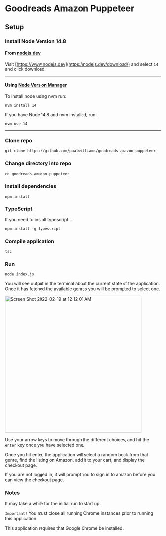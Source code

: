 # Goodreads Amazon Puppeteer

## Setup 


### Install Node Version 14.8

#### From [nodejs.dev](https://www.nodejs.dev)
Visit 
[https://www.nodejs.dev](https://nodejs.dev/download/) and select `14` and click download.

---

#### Using [Node Version Manager](https://github.com/nvm-sh/nvm)


To install node using nvm run:
```
nvm install 14
```
If you have Node 14.8 and nvm installed, run: 
```
nvm use 14
```
---

### Clone repo
```
git clone https://github.com/paalwilliams/goodreads-amazon-puppeteer-
```

### Change directory into repo
```
cd goodreads-amazon-puppeteer
```
### Install dependencies

```
npm install
```
### TypeScript
If you need to install typescript...
```
npm install -g typescript
```
### Compile application

```
tsc
```

### Run
```
node index.js
```

You will see output in the terminal about the current state of the application. Once it has fetched the available genres you will be prompted to select one.

<img width="441" alt="Screen Shot 2022-02-19 at 12 12 01 AM" src="https://user-images.githubusercontent.com/49243504/154788879-b5e095b4-adaf-4644-82ea-a6ed2e2c0956.png">

Use your arrow keys to move through the different choices, and hit the `enter` key once you have selected one. 

Once you hit enter, the application will select a random book from that genre, find the listing on Amazon, add it to your cart, and display the checkout page. 

If you are not logged in, it will prompt you to sign in to amazon before you can view the checkout page.

### Notes
It may take a while for the initial run to start up.

`Important!` You must close all running Chrome instances prior to running this application.

This application requires that Google Chrome be installed.
